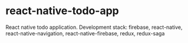# react-native-todo-app
React native todo application. Development stack: firebase, react-native, react-native-navigation, react-native-firebase, redux, redux-saga
